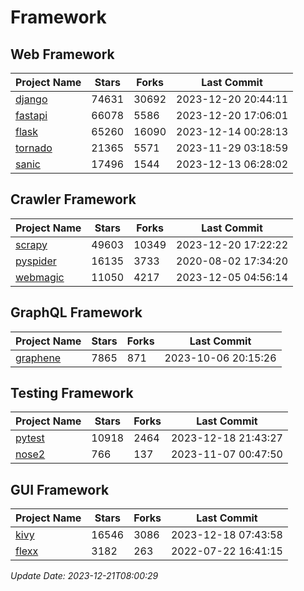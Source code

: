 # Framework

## Web Framework
| Project Name | Stars | Forks | Last Commit |
| ------------ | ----- | ----- | ----------- |
| [django](https://github.com/django/django) | 74631 | 30692 | 2023-12-20 20:44:11 |
| [fastapi](https://github.com/tiangolo/fastapi) | 66078 | 5586 | 2023-12-20 17:06:01 |
| [flask](https://github.com/pallets/flask) | 65260 | 16090 | 2023-12-14 00:28:13 |
| [tornado](https://github.com/tornadoweb/tornado) | 21365 | 5571 | 2023-11-29 03:18:59 |
| [sanic](https://github.com/sanic-org/sanic) | 17496 | 1544 | 2023-12-13 06:28:02 |

## Crawler Framework
| Project Name | Stars | Forks | Last Commit |
| ------------ | ----- | ----- | ----------- |
| [scrapy](https://github.com/scrapy/scrapy) | 49603 | 10349 | 2023-12-20 17:22:22 |
| [pyspider](https://github.com/binux/pyspider) | 16135 | 3733 | 2020-08-02 17:34:20 |
| [webmagic](https://github.com/code4craft/webmagic) | 11050 | 4217 | 2023-12-05 04:56:14 |

## GraphQL Framework
| Project Name | Stars | Forks | Last Commit |
| ------------ | ----- | ----- | ----------- |
| [graphene](https://github.com/graphql-python/graphene) | 7865 | 871 | 2023-10-06 20:15:26 |

## Testing Framework
| Project Name | Stars | Forks | Last Commit |
| ------------ | ----- | ----- | ----------- |
| [pytest](https://github.com/pytest-dev/pytest) | 10918 | 2464 | 2023-12-18 21:43:27 |
| [nose2](https://github.com/nose-devs/nose2) | 766 | 137 | 2023-11-07 00:47:50 |

## GUI Framework
| Project Name | Stars | Forks | Last Commit |
| ------------ | ----- | ----- | ----------- |
| [kivy](https://github.com/kivy/kivy) | 16546 | 3086 | 2023-12-18 07:43:58 |
| [flexx](https://github.com/flexxui/flexx) | 3182 | 263 | 2022-07-22 16:41:15 |

*Update Date: 2023-12-21T08:00:29*